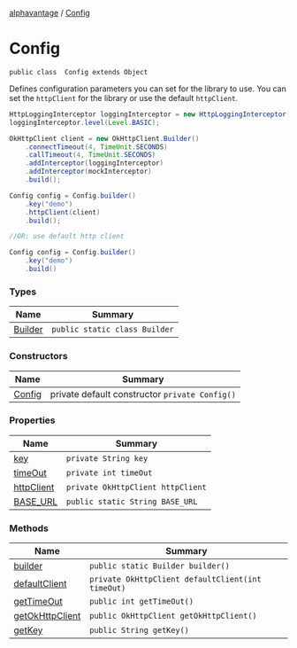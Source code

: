 [alphavantage](index.md) / [Config](#)

# Config

`public class  Config extends Object`

Defines configuration parameters you can set for the library to use. You can set the `httpClient` for the library or use the default `httpClient`.

```java
HttpLoggingInterceptor loggingInterceptor = new HttpLoggingInterceptor();
loggingInterceptor.level(Level.BASIC);

OkHttpClient client = new OkHttpClient.Builder()
    .connectTimeout(4, TimeUnit.SECONDS)
    .callTimeout(4, TimeUnit.SECONDS)
    .addInterceptor(loggingInterceptor)
    .addInterceptor(mockInterceptor)
    .build();

Config config = Config.builder()
    .key("demo")
    .httpClient(client)
    .build();

//OR: use default http client

Config config = Config.builder()
    .key("demo")
    .build()
```


### Types

|Name|Summary|
|----|-------|
| [Builder](#) | `public static class Builder` |


### Constructors

|Name|Summary|
|----|-------|
| [Config](#) | private default constructor `private Config()` |

### Properties

|Name|Summary|
|----|-------|
| [key](#) | `private String key` |
| [timeOut](#) | `private int timeOut` |
| [httpClient](#) | `private OkHttpClient httpClient`|
| [BASE_URL](#) | `public static String BASE_URL` |

### Methods

|Name|Summary|
|----|-------|
| [builder](#) | `public static Builder builder()` |
| [defaultClient](#) | `private OkHttpClient defaultClient(int timeOut)` |
| [getTimeOut](#) | `public int getTimeOut()` |
| [getOkHttpClient](#) | `public OkHttpClient getOkHttpClient()` |
| [getKey](#) | `public String getKey()` |